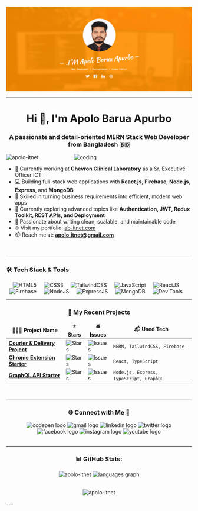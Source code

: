 ![Cover Image](cover-apolo.png) <hr>

<h1 align="center">Hi 👋, I'm Apolo Barua Apurbo</h1>
<h3 align="center">A passionate and detail-oriented MERN Stack Web Developer from Bangladesh 🇧🇩</h3>

<img align="right" alt="coding" width="320" src="https://user-images.githubusercontent.com/55389276/140866485-8fb1c876-9a8f-4d6a-98dc-08c4981eaf70.gif"/>

<p align="left">
  <img src="https://komarev.com/ghpvc/?username=apolo-itnet&label=Profile%20views&color=0e75b6&style=flat" alt="apolo-itnet" />
</p>

- 🔭 Currently working at **Chevron Clinical Laboratory** as a Sr. Executive Officer ICT
- 💻 Building full-stack web applications with **React.js**, **Firebase**, **Node.js**, **Express**, and **MongoDB**  
- 🎯 Skilled in turning business requirements into efficient, modern web apps  
- 🌱 Currently exploring advanced topics like **Authentication, JWT, Redux Toolkit, REST APIs, and Deployment**  
- 🧰 Passionate about writing clean, scalable, and maintainable code  
- 🌐 Visit my portfolio: [ab-itnet.com](https://www.apolo-barua.netlify.app)  
- 📫 Reach me at: **apolo.itnet@gmail.com**
 <br>

 ---
 
### 🛠️ Tech Stack & Tools

<div align="center">
  <img src="https://cdn.simpleicons.org/html5/E34F26" height="40" alt="HTML5" />  <img width="12" />
  <img src="https://cdn.simpleicons.org/css3/1572B6" height="40" alt="CSS3" />  <img width="12" />
  <img src="https://cdn.simpleicons.org/tailwindcss/06B6D4" height="40" alt="TailwindCSS" />  <img width="12" />
  <img src="https://skillicons.dev/icons?i=js" height="40" alt="JavaScript" />  <img width="12" />
  <img src="https://skillicons.dev/icons?i=react" height="40" alt="ReactJS" />  <img width="12" />
  <img src="https://cdn.simpleicons.org/firebase/FFCA28" height="40" alt="Firebase" />  <img width="12" />
  <img src="https://skillicons.dev/icons?i=nodejs" height="40" alt="NodeJS" />  <img width="12" />
  <img src="https://skillicons.dev/icons?i=express" height="40" alt="ExpressJS" />  <img width="12" />
  <img src="https://skillicons.dev/icons?i=mongodb" height="40" alt="MongoDB" />  <img width="12" />
  <img src="https://skillicons.dev/icons?i=git,github,vscode,figma" height="40" alt="Dev Tools" />  <img width="12" />
</div>

---

<h3 align="center">💼 My Recent Projects</h3>
<table align="center">
  <thead align="center">
    <tr>
      <td><b>👨🏻‍💻 Project Name</b></td>
      <td><b>⭐ Stars</b></td>
      <td><b>🛎 Issues</b></td>
      <td><b>📬 Used Tech</b></td>
    </tr>
  </thead>
  <tbody>
    <tr>
      <td><a href="https://github.com/apolo-itnet/PH-B11-ABTracko-Client"><b>Courier & Delivery Project</b></a></td>
      <td><img alt="Stars" src="https://img.shields.io/github/stars/apolo-itnet/PH-B11-ABTracko-Client?style=flat-square&labelColor=343b41"/></td>
      <td><img alt="Issues" src="https://img.shields.io/github/issues/apolo-itnet/PH-B11-ABTracko-Client?style=flat-square&labelColor=343b41"/></td>
      <td><code>MERN, TailwindCSS, Firebase</code></td>
    </tr>
    <tr>
      <td><a href="https://github.com/thmsgbrt/Chrome-Extension-with-React-and-Typescript-Starter-Pack"><b>Chrome Extension Starter</b></a></td>
      <td><img alt="Stars" src="https://img.shields.io/github/stars/thmsgbrt/Chrome-Extension-with-React-and-Typescript-Starter-Pack?style=flat-square&labelColor=343b41"/></td>
      <td><img alt="Issues" src="https://img.shields.io/github/issues/thmsgbrt/Chrome-Extension-with-React-and-Typescript-Starter-Pack?style=flat-square&labelColor=343b41"/></td>
      <td><code>React, TypeScript</code></td>
    </tr>
    <tr>
      <td><a href="https://github.com/thmsgbrt/nodejs-typescript-express-apollo-graphql-starter"><b>GraphQL API Starter</b></a></td>
      <td><img alt="Stars" src="https://img.shields.io/github/stars/thmsgbrt/nodejs-typescript-express-apollo-graphql-starter?style=flat-square&labelColor=343b41"/></td>
      <td><img alt="Issues" src="https://img.shields.io/github/issues/thmsgbrt/nodejs-typescript-express-apollo-graphql-starter?style=flat-square&labelColor=343b41"/></td>
      <td><code>Node.js, Express, TypeScript, GraphQL</code></td>
    </tr>
  </tbody>
</table>

<br>  

---

<h3 align="center">🌐 Connect with Me 🍬</h3>
<div align="center">
  <img src="https://img.shields.io/static/v1?message=Codepen&logo=codepen&label=&color=000000&logoColor=white&labelColor=&style=flat" height="22" alt="codepen logo"  />
  <img src="https://img.shields.io/static/v1?message=Gmail&logo=gmail&label=&color=D14836&logoColor=white&labelColor=&style=flat" height="22" alt="gmail logo"  />
  <img src="https://img.shields.io/static/v1?message=LinkedIn&logo=linkedin&label=&color=0077B5&logoColor=white&labelColor=&style=flat" height="22" alt="linkedin logo"  />
  <img src="https://img.shields.io/static/v1?message=Twitter&logo=twitter&label=&color=1DA1F2&logoColor=white&labelColor=&style=flat" height="22" alt="twitter logo"  />
  <img src="https://img.shields.io/static/v1?message=Facebook&logo=facebook&label=&color=1877F2&logoColor=white&labelColor=&style=flat" height="22" alt="facebook logo"  />
  <img src="https://img.shields.io/static/v1?message=Instagram&logo=instagram&label=&color=E4405F&logoColor=white&labelColor=&style=flat" height="22" alt="instagram logo"  />
  <img src="https://img.shields.io/static/v1?message=Youtube&logo=youtube&label=&color=FF0000&logoColor=white&labelColor=&style=flat" height="22" alt="youtube logo"  />
</div>
<br>

---

<h3 align="center"> 📊 GitHub Stats: </h3>
<div align="center">
  <img src="https://github-readme-stats.vercel.app/api?username=apolo-itnet&hide_title=false&hide_rank=false&show_icons=true&include_all_commits=true&count_private=true&disable_animations=false&theme=gotham&card_width=450&locale=en&hide_border=false" height="150" alt="apolo-itnet"  />
  <img src="https://github-readme-stats.vercel.app/api/top-langs?username=apolo-itnet&locale=en&hide_title=false&layout=compact&card_width=400&langs_count=5&theme=gotham&hide_border=false" height="150" alt="languages graph"  />
</div> 
<br>
<p align="center"> <img align="center" src="https://github-readme-streak-stats.herokuapp.com/?user=apolo-itnet&theme=gotham" alt="apolo-itnet" /></p>
---
